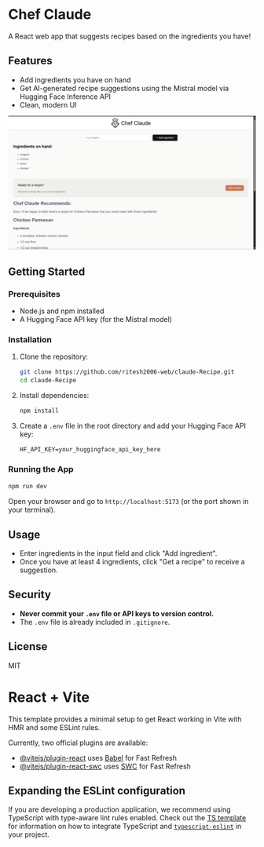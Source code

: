 # Chef Claude

A React web app that suggests recipes based on the ingredients you have!

## Features
- Add ingredients you have on hand
- Get AI-generated recipe suggestions using the Mistral model via Hugging Face Inference API
- Clean, modern UI


![Screenshot](public/Screenshot%202025-07-07%20122828.png)




## Getting Started

### Prerequisites
- Node.js and npm installed
- A Hugging Face API key (for the Mistral model)

### Installation
1. Clone the repository:
   ```sh
   git clone https://github.com/ritesh2006-web/claude-Recipe.git
   cd claude-Recipe
   ```
2. Install dependencies:
   ```sh
   npm install
   ```
3. Create a `.env` file in the root directory and add your Hugging Face API key:
   ```env
   HF_API_KEY=your_huggingface_api_key_here
   ```

### Running the App
```sh
npm run dev
```

Open your browser and go to `http://localhost:5173` (or the port shown in your terminal).

## Usage
- Enter ingredients in the input field and click "Add ingredient".
- Once you have at least 4 ingredients, click "Get a recipe" to receive a suggestion.

## Security
- **Never commit your `.env` file or API keys to version control.**
- The `.env` file is already included in `.gitignore`.

## License
MIT
# React + Vite

This template provides a minimal setup to get React working in Vite with HMR and some ESLint rules.

Currently, two official plugins are available:

- [@vitejs/plugin-react](https://github.com/vitejs/vite-plugin-react/blob/main/packages/plugin-react) uses [Babel](https://babeljs.io/) for Fast Refresh
- [@vitejs/plugin-react-swc](https://github.com/vitejs/vite-plugin-react/blob/main/packages/plugin-react-swc) uses [SWC](https://swc.rs/) for Fast Refresh

## Expanding the ESLint configuration

If you are developing a production application, we recommend using TypeScript with type-aware lint rules enabled. Check out the [TS template](https://github.com/vitejs/vite/tree/main/packages/create-vite/template-react-ts) for information on how to integrate TypeScript and [`typescript-eslint`](https://typescript-eslint.io) in your project.
